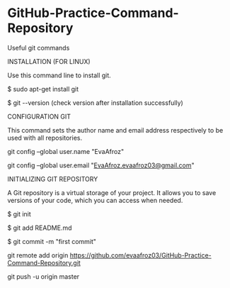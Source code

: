 # GitHub-Practice-Command-Repository
Useful git commands

INSTALLATION (FOR LINUX)

Use this command line to install git.

$ sudo apt-get install git

$ git --version (check version after installation successfully)

CONFIGURATION GIT

This command sets the author name and email address respectively to be used with all  repositories.

git config –global user.name "EvaAfroz"

git config –global user.email "EvaAfroz.evaafroz03@gmail.com"

INITIALIZING GIT REPOSITORY 

A Git repository is a virtual storage of your project. It allows you to save versions of your code, which you can access when needed. 

$ git init

$ git add README.md

$ git commit -m "first commit"

git remote add origin https://github.com/evaafroz03/GitHub-Practice-Command-Repository.git

git push -u origin master



